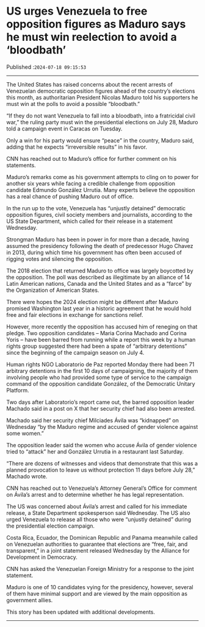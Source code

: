 # US urges Venezuela to free opposition figures as Maduro says he must win reelection to avoid a ‘bloodbath’

Published :`2024-07-18 09:15:53`

---

The United States has raised concerns about the recent arrests of Venezuelan democratic opposition figures ahead of the country’s elections this month, as authoritarian President Nicolas Maduro told his supporters he must win at the polls to avoid a possible “bloodbath.”

“If they do not want Venezuela to fall into a bloodbath, into a fratricidal civil war,” the ruling party must win the presidential elections on July 28, Maduro told a campaign event in Caracas on Tuesday.

Only a win for his party would ensure “peace” in the country, Maduro said, adding that he expects “irreversible results” in his favor.

CNN has reached out to Maduro’s office for further comment on his statements.

Maduro’s remarks come as his government attempts to cling on to power for another six years while facing a credible challenge from opposition candidate Edmundo González Urrutia. Many experts believe the opposition has a real chance of pushing Maduro out of office.

In the run up to the vote, Venezuela has “unjustly detained” democratic opposition figures, civil society members and journalists, according to the US State Department, which called for their release in a statement Wednesday.

Strongman Maduro has been in power in for more than a decade, having assumed the presidency following the death of predecessor Hugo Chavez in 2013, during which time his government has often been accused of rigging votes and silencing the opposition.

The 2018 election that returned Maduro to office was largely boycotted by the opposition. The poll was described as illegitimate by an alliance of 14 Latin American nations, Canada and the United States and as a “farce” by the Organization of American States.

There were hopes the 2024 election might be different after Maduro promised Washington last year in a historic agreement that he would hold free and fair elections in exchange for sanctions relief.

However, more recently the opposition has accused him of reneging on that pledge. Two opposition candidates – Maria Corina Machado and Corina Yoris – have been barred from running while a report this week by a human rights group suggested there had been a spate of “arbitrary detentions” since the beginning of the campaign season on July 4.

Human rights NGO Laboratorio de Paz reported Monday there had been 71 arbitrary detentions in the first 10 days of campaigning, the majority of them involving people who had provided some type of service to the campaign command of the opposition candidate González, of the Democratic Unitary Platform.

Two days after Laboratorio’s report came out, the barred opposition leader Machado said in a post on X that her security chief had also been arrested.

Machado said her security chief Milciades Ávila was “kidnapped” on Wednesday “by the Maduro regime and accused of gender violence against some women.”

The opposition leader said the women who accuse Ávila of gender violence tried to “attack” her and González Urrutia in a restaurant last Saturday.

“There are dozens of witnesses and videos that demonstrate that this was a planned provocation to leave us without protection 11 days before July 28,” Machado wrote.

CNN has reached out to Venezuela’s Attorney General’s Office for comment on Ávila’s arrest and to determine whether he has legal representation.

The US was concerned about Ávila’s arrest and called for his immediate release, a State Department spokesperson said Wednesday. The US also urged Venezuela to release all those who were “unjustly detained” during the presidential election campaign.

Costa Rica, Ecuador, the Dominican Republic and Panama meanwhile called on Venezuelan authorities to guarantee that elections are “free, fair, and transparent,” in a joint statement released Wednesday by the Alliance for Development in Democracy.

CNN has asked the Venezuelan Foreign Ministry for a response to the joint statement.

Maduro is one of 10 candidates vying for the presidency, however, several of them have minimal support and are viewed by the main opposition as government allies.

This story has been updated with additional developments.

---

